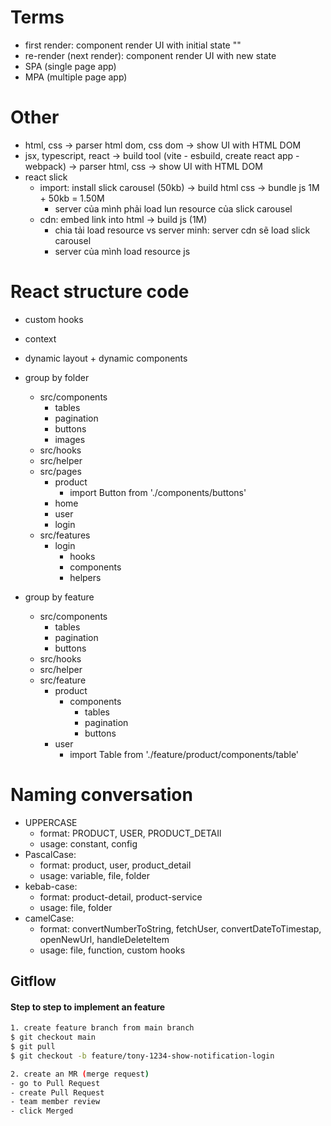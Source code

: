# Terms
- first render: component render UI with initial state ""
- re-render (next render): component render UI with new state
- SPA (single page app)
- MPA (multiple page app)

# Other
- html, css -> parser html dom, css dom -> show UI with HTML DOM 
- jsx, typescript, react -> build tool (vite - esbuild, create react app - webpack) -> parser html, css -> show UI with HTML DOM
- react slick
  - import: install slick carousel (50kb) -> build html css -> bundle js 1M + 50kb = 1.50M
    - server của mình phải load lun resource của slick carousel
  - cdn: embed link into html -> build js (1M)
    - chia tải load resource vs server minh: server cdn sẽ load slick carousel
    - server của mình load resource js

# React structure code 
- custom hooks
- context
- dynamic layout + dynamic components
- group by folder
  - src/components
    - tables
    - pagination
    - buttons
    - images
  - src/hooks
  - src/helper
  - src/pages
    - product
        - import Button from './components/buttons'
    - home
    - user
    - login
  - src/features
    - login
        - hooks
        - components
        - helpers

- group by feature
    - src/components
      - tables
      - pagination
      - buttons
    - src/hooks
    - src/helper
    - src/feature
      - product
        - components
            - tables
            - pagination
            - buttons
      - user
        - import Table from './feature/product/components/table'

# Naming conversation
- UPPERCASE
  - format: PRODUCT, USER, PRODUCT_DETAIl
  - usage: constant, config
- PascalCase: 
  - format: product, user, product_detail
  - usage: variable, file, folder
- kebab-case: 
  - format: product-detail, product-service
  - usage:  file, folder
- camelCase:
  - format: convertNumberToString, fetchUser, convertDateToTimestap, openNewUrl, handleDeleteItem
  - usage:  file, function, custom hooks


## Gitflow

#### Step to step to implement an feature
```bash
1. create feature branch from main branch
$ git checkout main
$ git pull
$ git checkout -b feature/tony-1234-show-notification-login

2. create an MR (merge request)
- go to Pull Request 
- create Pull Request
- team member review
- click Merged

```